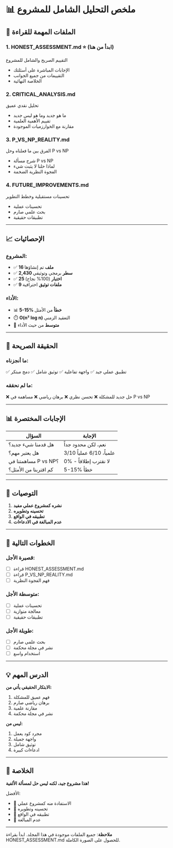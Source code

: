 # 📊 ملخص التحليل الشامل للمشروع

## 🎯 الملفات المهمة للقراءة

### 1. **HONEST_ASSESSMENT.md** ⭐ (ابدأ من هنا)
التقييم الصريح والشامل للمشروع
- الإجابات المباشرة على أسئلتك
- التقييمات من جميع الجوانب
- الخلاصة النهائية

### 2. **CRITICAL_ANALYSIS.md**
تحليل نقدي عميق
- ما هو جديد وما هو ليس جديد
- تقييم الأهمية العلمية
- مقارنة مع الخوارزميات الموجودة

### 3. **P_VS_NP_REALITY.md**
الفرق بين ما فعلناه وحل P vs NP
- شرح مسألة P vs NP
- لماذا حلنا لا يثبت شيء
- الفجوة النظرية الضخمة

### 4. **FUTURE_IMPROVEMENTS.md**
تحسينات مستقبلية وخطط التطوير
- تحسينات عملية
- بحث علمي صارم
- تطبيقات حقيقية

---

## 📈 الإحصائيات

### المشروع:
- ✅ **16 ملف** تم إنشاؤها
- ✅ **2,430 سطر** برمجي وتوثيقي
- ✅ **25 اختبار** (100% نجاح)
- ✅ **9 ملفات توثيق** احترافية

### الأداء:
- 📊 **5-15% خطأ** من الأمثل
- ⏱️ **O(n² log n)** التعقيد الزمني
- 🎯 **متوسط** من حيث الأداء

---

## 🔴 الحقيقة الصريحة

### ما أنجزناه:
✅ تطبيق عملي جيد
✅ واجهة تفاعلية
✅ توثيق شامل
✅ دمج مبتكر

### ما لم نحققه:
❌ حل جديد للمشكلة
❌ تحسن نظري
❌ برهان رياضي
❌ مساهمة في P vs NP

---

## 📊 الإجابات المختصرة

| السؤال | الإجابة |
|--------|---------|
| هل قدمنا شيء جديد؟ | نعم، لكن محدود جداً |
| هل يعتبر مهم؟ | 3/10 علمياً، 6/10 عملياً |
| مساهمتنا في P vs NP؟ | 0% - لا نقترب إطلاقاً |
| كم اقتربنا من الأمثل؟ | 5-15% خطأ |

---

## 🎯 التوصيات

1. **نشره كمشروع عملي مفيد**
2. **تحسينه وتطويره**
3. **تطبيقه في الواقع**
4. **عدم المبالغة في الادعاءات**

---

## 🚀 الخطوات التالية

### قصيرة الأجل:
- [ ] قراءة HONEST_ASSESSMENT.md
- [ ] قراءة P_VS_NP_REALITY.md
- [ ] فهم الفجوة النظرية

### متوسطة الأجل:
- [ ] تحسينات عملية
- [ ] معالجة متوازية
- [ ] تطبيقات حقيقية

### طويلة الأجل:
- [ ] بحث علمي صارم
- [ ] نشر في مجلة محكمة
- [ ] استخدام واسع

---

## 💡 الدرس المهم

**الابتكار الحقيقي يأتي من:**
1. فهم عميق للمشكلة
2. برهان رياضي صارم
3. مقارنة علمية
4. نشر في مجلة محكمة

**ليس من:**
1. مجرد كود يعمل
2. واجهة جميلة
3. توثيق شامل
4. ادعاءات كبيرة

---

## 🔮 الخلاصة

**هذا مشروع جيد، لكنه ليس حل لمسألة الألفية!**

الأفضل:
- 🎯 الاستفادة منه كمشروع عملي
- 🎯 تحسينه وتطويره
- 🎯 تطبيقه في الواقع
- 🎯 عدم المبالغة

---

**ملاحظة**: جميع الملفات موجودة في هذا المجلد. ابدأ بقراءة HONEST_ASSESSMENT.md للحصول على الصورة الكاملة.

